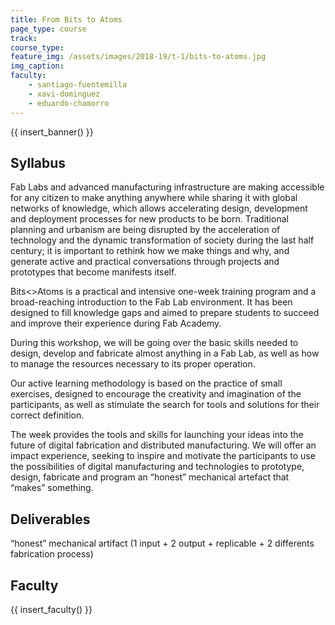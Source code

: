 ```yaml
---
title: From Bits to Atoms
page_type: course
track:
course_type:
feature_img: /assets/images/2018-19/t-1/bits-to-atoms.jpg
img_caption: 
faculty:
    - santiago-fuentemilla
    - xavi-dominguez
    - eduardo-chamorro
---
```


{{ insert_banner() }}

## Syllabus

Fab Labs and advanced manufacturing infrastructure are making accessible for any citizen to make anything anywhere while sharing it with global networks of knowledge, which allows accelerating design, development and deployment processes for new products to be born. Traditional planning and urbanism are being disrupted by the acceleration of technology and the dynamic transformation of society during the last half century; it is important to rethink how we make things and why, and generate active and practical conversations through projects and prototypes that become manifests itself.

Bits<>Atoms is a practical and intensive one-week training program and a broad-reaching introduction to the Fab Lab environment. It has been designed to fill knowledge gaps and aimed to prepare students to succeed and improve their experience during Fab Academy.

During this workshop, we will be going over the basic skills needed to design, develop and fabricate almost anything in a Fab Lab, as well as how to manage the resources necessary to its proper operation.

Our active learning methodology is based on the practice of small exercises, designed to encourage the creativity and imagination of the participants, as well as stimulate the search for tools and solutions for their correct definition.

The week provides the tools and skills for launching your ideas into the future of digital fabrication and distributed manufacturing. We will offer an impact experience, seeking to inspire and motivate the participants to use the possibilities of digital manufacturing and technologies to prototype, design, fabricate and program an “honest” mechanical artefact that “makes” something.

## Deliverables

“honest” mechanical artifact (1 input + 2 output + replicable + 2 differents fabrication process)

## Faculty

{{ insert_faculty() }}